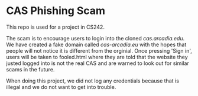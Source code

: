 CAS Phishing Scam
======================

This repo is used for a project in CS242.

The scam is to encourage users to login into the cloned *cas.arcadia.edu*. We have created a fake domain called *cas-arcadia.eu*
with the hopes that people will not notice it is different from the orginial. Once pressing 'Sign in', users will be taken to 
fooled.html where they are told that the website they justed logged into is not the real CAS and are warned to look out for 
similar scams in the future.

When doing this project, we did not log any credentials because that is illegal and we do not want to get into trouble.
